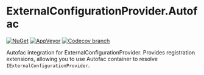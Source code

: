 # ExternalConfigurationProvider.Autofac

[![NuGet](https://img.shields.io/nuget/v/ExternalConfigurationProvider.Autofac.svg)](https://www.nuget.org/packages/ExternalConfigurationProvider.Autofac)
[![AppVeyor](https://img.shields.io/appveyor/ci/aidmsu/ExternalConfigurationProvider-Autofac/master.svg?label=appveyor)](https://ci.appveyor.com/project/aidmsu/ExternalConfigurationProvider-Autofac/branch/master)
[![Codecov branch](https://img.shields.io/codecov/c/github/aidmsu/ExternalConfigurationProvider.Autofac/master.svg)](https://codecov.io/gh/aidmsu/ExternalConfigurationProvider.Autofac)

Autofac integration for ExternalConfigurationProvider. Provides registration extensions, allowing you to use Autofac container to resolve `IExternalConfigurationProvider`.


